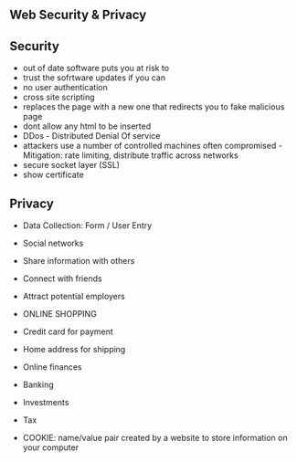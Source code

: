 ## Web Security & Privacy

## Security
- out of date software puts you at risk to
- trust the sofrtware updates if you can
- no user authentication
- cross site scripting 
- replaces the page with a new one that redirects you to fake malicious page 
- dont allow any html to be inserted 
- DDos - Distributed Denial Of service
- attackers use a number of controlled machines often compromised
-Mitigation: rate limiting, distribute traffic across networks 
- secure socket layer (SSL)
- show certificate





## Privacy
- Data Collection: Form / User Entry

- Social networks
- Share information with others
- Connect with friends
- Attract potential employers
- ONLINE SHOPPING
- Credit card for payment
- Home address for shipping
- Online finances
- Banking
- Investments
- Tax
- COOKIE: name/value pair created by a website
to store information on your computer